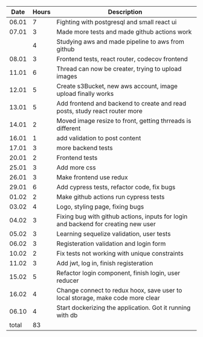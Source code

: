 | Date  | Hours | Description                                                                        |
| ----- | ----- | ---------------------------------------------------------------------------------- |
| 06.01 | 7     | Fighting with postgresql and small react ui                                        |
| 07.01 | 3     | Made more tests and made github actions work                                       |
|       | 4     | Studying aws and made pipeline to aws from github                                  |
| 08.01 | 3     | Frontend tests, react router, codecov frontend                                     |
| 11.01 | 6     | Thread can now be creater, trying to upload images                                 |
| 12.01 | 5     | Create s3Bucket, new aws account, image upload finally works                       |
| 13.01 | 5     | Add frontend and backend to create and read posts, study react router more         |
| 14.01 | 2     | Moved image resize to front, getting thrreads is different                         |
| 16.01 | 1     | add validation to post content                                                     |
| 17.01 | 3     | more backend tests                                                                 |
| 20.01 | 2     | Frontend tests                                                                     |
| 25.01 | 3     | Add more css                                                                       |
| 26.01 | 3     | Make frontend use redux                                                            |
| 29.01 | 6     | Add cypress tests, refactor code, fix bugs                                         |
| 01.02 | 2     | Make github actions run cypress tests                                              |
| 03.02 | 4     | Logo, styling page, fixing bugs                                                    |
| 04.02 | 3     | Fixing bug with github actions, inputs for login and backend for creating new user |
| 05.02 | 3     | Learning sequelize validation, user tests                                          |
| 06.02 | 3     | Registeration validation and login form                                            |
| 10.02 | 2     | Fix tests not working with unique constraints                                      |
| 11.02 | 3     | Add jwt, log in, finish registeration                                              |
| 15.02 | 5     | Refactor login component, finish login, user reducer                               |
| 16.02 | 4     | Change connect to redux hoox, save user to local storage, make code more clear     |
| 06.10 | 4     | Start dockerizing the application. Got it running with db                          |
| total | 83    |                                                                                    |
